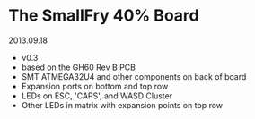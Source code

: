 
The SmallFry 40% Board
=====
2013.09.18
- v0.3
- based on the GH60 Rev B PCB
- SMT ATMEGA32U4 and other components on back of board
- Expansion ports on bottom and top row
- LEDs on ESC, 'CAPS', and WASD Cluster
- Other LEDs in matrix with expansion points on top row


